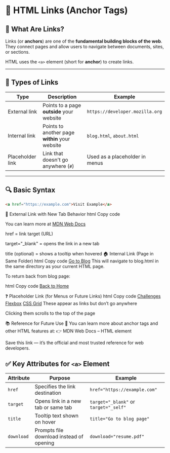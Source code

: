 # 🔗 HTML Links (Anchor Tags)

## 📌 What Are Links?

Links (or **anchors**) are one of the **fundamental building blocks of the web**.  
They connect pages and allow users to navigate between documents, sites, or sections.

HTML uses the `<a>` element (short for **anchor**) to create links.

---

## 🧭 Types of Links

| Type             | Description                                    | Example                         |
| ---------------- | ---------------------------------------------- | ------------------------------- |
| External link    | Points to a page **outside** your website      | `https://developer.mozilla.org` |
| Internal link    | Points to another page **within** your website | `blog.html`, `about.html`       |
| Placeholder link | Link that doesn't go anywhere (`#`)            | Used as a placeholder in menus  |

---

## 🔍 Basic Syntax

```html
<a href="https://example.com">Visit Example</a>
```

🔗 External Link with New Tab Behavior
html
Copy code

<p>You can learn more at 
  <a href="https://developer.mozilla.org/en-US/" target="_blank">
    MDN Web Docs
  </a>
</p>
href = link target (URL)

target="\_blank" = opens the link in a new tab

title (optional) = shows a tooltip when hovered
🏠 Internal Link (Page in Same Folder)
html
Copy code
<a href="blog.html">Go to Blog</a>
This will navigate to blog.html in the same directory as your current HTML page.

To return back from blog page:

html
Copy code
<a href="index.html">Back to Home</a>

❓ Placeholder Link (for Menus or Future Links)
html
Copy code
<a href="#">Challenges</a>
<a href="#">Flexbox</a>
<a href="#">CSS Grid</a>
These appear as links but don’t go anywhere

Clicking them scrolls to the top of the page

📚 Reference for Future Use
🧠 You can learn more about anchor tags and other HTML features at:
👉 MDN Web Docs – HTML <a> element

Save this link — it’s the official and most trusted reference for web developers.

## ✅ Key Attributes for `<a>` Element

| Attribute  | Purpose                                  | Example                               |
| ---------- | ---------------------------------------- | ------------------------------------- |
| `href`     | Specifies the link destination           | `href="https://example.com"`          |
| `target`   | Opens link in a new tab or same tab      | `target="_blank"` or `target="_self"` |
| `title`    | Tooltip text shown on hover              | `title="Go to blog page"`             |
| `download` | Prompts file download instead of opening | `download="resume.pdf"`               |
